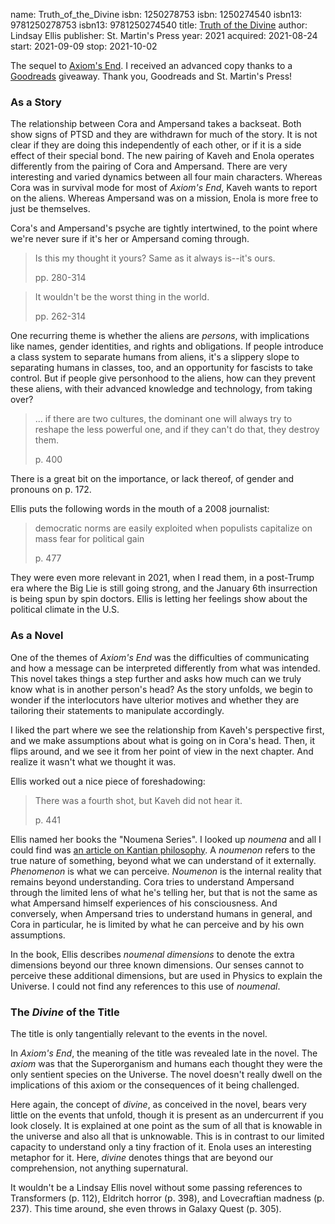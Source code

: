 name: Truth_of_the_Divine
isbn: 1250278753
isbn: 1250274540
isbn13: 9781250278753
isbn13: 9781250274540
title: [Truth of the Divine](https://www.amazon.com/dp/1250274540)
author: Lindsay Ellis
publisher: St. Martin's Press
year: 2021
acquired: 2021-08-24
start: 2021-09-09
stop: 2021-10-02

The sequel to [Axiom's End](#Axioms_End).  I received an advanced copy thanks to
a [Goodreads](https://goodreads.com/) giveaway.  Thank you, Goodreads and
St. Martin's Press!

### As a Story

The relationship between Cora and Ampersand takes a backseat.  Both show signs
of PTSD and they are withdrawn for much of the story.  It is not clear if they
are doing this independently of each other, or if it is a side effect of their
special bond.  The new pairing of Kaveh and Enola operates differently from the
pairing of Cora and Ampersand.  There are very interesting and varied dynamics
between all four main characters.  Whereas Cora was in survival mode for most of
_Axiom's End_, Kaveh wants to report on the aliens.  Whereas Ampersand was on a
mission, Enola is more free to just be themselves.

Cora's and Ampersand's psyche are tightly intertwined, to the point where we're
never sure if it's her or Ampersand coming through.

> Is this my thought it yours? Same as it always is--it's ours.
> <footer>pp. 280-314</footer>

> It wouldn't be the worst thing in the world.
> <footer>pp. 262-314</footer>

One recurring theme is whether the aliens are _persons_, with implications like
names, gender identities, and rights and obligations.  If people introduce a
class system to separate humans from aliens, it's a slippery slope to separating
humans in classes, too, and an opportunity for fascists to take control.  But if
people give personhood to the aliens, how can they prevent these aliens, with
their advanced knowledge and technology, from taking over?

> ... if there are two cultures, the dominant one will always try to reshape the
> less powerful one, and if they can't do that, they destroy them.
> <footer>p. 400</footer>

There is a great bit on the importance, or lack thereof, of gender and pronouns
on p. 172.

Ellis puts the following words in the mouth of a 2008 journalist:

> democratic norms are easily exploited when populists capitalize on mass fear
> for political gain
> <footer>p. 477</footer>

They were even more relevant in 2021, when I read them, in a post-Trump era
where the Big Lie is still going strong, and the January 6th insurrection is
being spun by spin doctors. Ellis is letting her feelings show about the
political climate in the U.S.

### As a Novel

One of the themes of _Axiom's End_ was the difficulties of communicating and how
a message can be interpreted differently from what was intended.  This novel
takes things a step further and asks how much can we truly know what is in
another person's head?  As the story unfolds, we begin to wonder if the
interlocutors have ulterior motives and whether they are tailoring their
statements to manipulate accordingly.

I liked the part where we see the relationship from Kaveh's perspective first,
and we make assumptions about what is going on in Cora's head.  Then, it flips
around, and we see it from her point of view in the next chapter.  And realize
it wasn't what we thought it was.

Ellis worked out a nice piece of foreshadowing:

> There was a fourth shot, but Kaveh did not hear it.
> <footer>p. 441</footer>

Ellis named her books the "Noumena Series".  I looked up _noumena_ and all I
could find was
[an article on Kantian philosophy](https://en.wikipedia.org/wiki/Noumenon).  A
_noumenon_ refers to the true nature of something, beyond what we can understand
of it externally.  _Phenomenon_ is what we can perceive.  _Noumenon_ is the
internal reality that remains beyond understanding.  Cora tries to understand
Ampersand through the limited lens of what he's telling her, but that is not the
same as what Ampersand himself experiences of his consciousness.  And
conversely, when Ampersand tries to understand humans in general, and Cora in
particular, he is limited by what he can perceive and by his own assumptions.

In the book, Ellis describes _noumenal dimensions_ to denote the extra
dimensions beyond our three known dimensions.  Our senses cannot to perceive
these additional dimensions, but are used in Physics to explain the Universe.  I
could not find any references to this use of _noumenal_.

### The _Divine_ of the Title

The title is only tangentially relevant to the events in the novel.

In _Axiom's End_, the meaning of the title was revealed late in the novel.  The
_axiom_ was that the Superorganism and humans each thought they were the only
sentient species on the Universe.  The novel doesn't really dwell on the
implications of this axiom or the consequences of it being challenged.

Here again, the concept of _divine_, as conceived in the novel, bears very
little on the events that unfold, though it is present as an undercurrent if you
look closely.  It is explained at one point as the sum of all that is knowable
in the universe and also all that is unknowable.  This is in contrast to our
limited capacity to understand only a tiny fraction of it.  Enola uses an
interesting metaphor for it.  Here, _divine_ denotes things that are beyond our
comprehension, not anything supernatural.

It wouldn't be a Lindsay Ellis novel without some passing references to
Transformers (p. 112), Eldritch horror (p. 398), and Lovecraftian madness
(p. 237).  This time around, she even throws in Galaxy Quest (p. 305).
